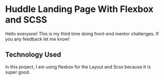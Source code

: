 # Huddle Landing Page With Flexbox and SCSS

Hello everyone! This is my third time doing front-end mentor challenges. If you any feedback let me know!

## Technology Used

In this project, I am using flexbox for the Layout and Scss because It is super good.